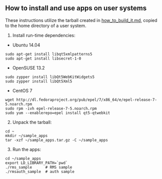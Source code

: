 ## How to install and use apps on user systems

These instructions utilize the tarball created in [how_to_build_it.md](./how_to_build_it.md), copied to the home directory of a user system.

1. Install run-time dependencies:

  * Ubuntu 14.04
  ```
  sudo apt-get install libqt5xmlpatterns5
  sudo apt-get install libsecret-1-0
  ```

  * OpenSUSE 13.2
  ```
  sudo zypper install libQt5WebKitWidgets5
  sudo zypper install libQt5Xml5
  ```

  * CentOS 7
  ```
  wget http://dl.fedoraproject.org/pub/epel/7/x86_64/e/epel-release-7-5.noarch.rpm
  sudo rpm -ivh epel-release-7-5.noarch.rpm
  sudo yum --enablerepo=epel install qt5-qtwebkit
  ```

2. Unpack the tarball:
  ```
  cd ~
  mkdir ~/sample_apps
  tar -xzf ~/sample_apps.tar.gz -C ~/sample_apps
  ```

3. Run the apps:
  ```
  cd ~/sample_apps
  export LD_LIBRARY_PATH=`pwd`
  ./rms_sample	    # RMS sample
  ./rmsauth_sample	# auth sample
  ```
